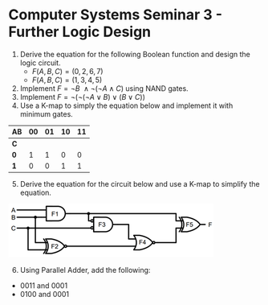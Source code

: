 # Computer Systems Seminar 3 - Further Logic Design

1. Derive the equation for the following Boolean function and design the logic circuit.
   - $F(A,B,C)=(0,2,6,7)$
   - $F(A,B,C)=(1,3,4,5)$
2. Implement $F=¬B\ \land ¬(¬A \land C)$ using NAND gates.
3. Implement $F = ¬(¬(¬A \lor B) \lor (B \lor C))$
4. Use a K-map to simply the equation below and implement it with minimum gates.

| AB    | 00   | 01   | 10   | 11   |
| ----- | ---- | ---- | ---- | ---- |
| **C** |      |      |      |      |
| **0** | 1    | 1    | 0    | 0    |
| **1** | 0    | 0    | 1    | 1    |

5. Derive the equation for the circuit below and use a K-map to simplify the equation.

![Logic circuit](diagram.png)

6. Using Parallel Adder, add the following:

- 0011 and 0001
- 0100 and 0001

